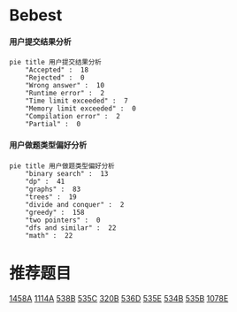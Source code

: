 # Bebest

<!-- tabs:start -->



#### **用户提交结果分析**

```mermaid
pie title 用户提交结果分析
    "Accepted" :  18
    "Rejected" :  0
    "Wrong answer" :  10
    "Runtime error" :  2
    "Time limit exceeded" :  7
    "Memory limit exceeded" :  0
    "Compilation error" :  2
    "Partial" :  0
```

#### **用户做题类型偏好分析**

```mermaid
pie title 用户做题类型偏好分析
    "binary search" :  13
    "dp" :  41
    "graphs" :  83
    "trees" :  19
    "divide and conquer" :  2
    "greedy" :  158
    "two pointers" :  0
    "dfs and similar" :  22
    "math" :  22
```



<!-- tabs:end -->
# 推荐题目
[1458A](https://codeforces.com/contest/1458/problem/A)
[1114A](https://codeforces.com/contest/1114/problem/A)
[538B](https://codeforces.com/contest/538/problem/B)
[535C](https://codeforces.com/contest/535/problem/C)
[320B](https://codeforces.com/contest/320/problem/B)
[536D](https://codeforces.com/contest/536/problem/D)
[535E](https://codeforces.com/contest/535/problem/E)
[534B](https://codeforces.com/contest/534/problem/B)
[535B](https://codeforces.com/contest/535/problem/B)
[1078E](https://codeforces.com/contest/1078/problem/E)
